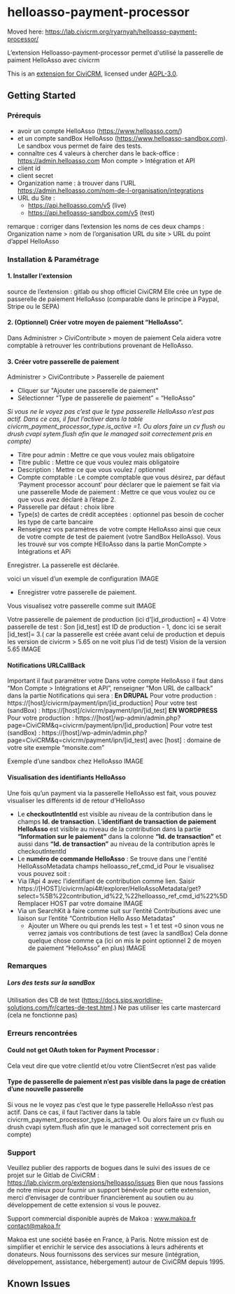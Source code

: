 # helloasso-payment-processor

Moved here: https://lab.civicrm.org/ryarnyah/helloasso-payment-processor/

L’extension Helloasso-payment-processor permet d'utilisé la passerelle de paiment HelloAsso avec civicrm

This is an [extension for CiviCRM](https://docs.civicrm.org/sysadmin/en/latest/customize/extensions/), licensed under [AGPL-3.0](LICENSE.txt).

## Getting Started
### Prérequis
- avoir un compte HelloAsso (https://www.helloasso.com/)
- et un compte sandBox HelloAsso (https://www.helloasso-sandbox.com).
Le sandbox vous permet de faire des tests.
- connaître ces 4 valeurs à chercher dans le back-office :
https://admin.helloasso.com
Mon compte > Intégration et API
- client id
- client secret
- Organization name : à trouver dans l’URL https://admin.helloasso.com/nom-de-l-organisation/integrations
- URL du Site : 
  - https://api.helloasso.com/v5 (live)
  - https://api.helloasso-sandbox.com/v5 (test)



remarque : corriger dans l’extension les noms de ces deux champs : 
Organization name > nom de l’organisation
URL du site > URL du point d’appel HelloAsso

### Installation & Paramétrage

#### 1. Installer l'extension 
source de l’extension : gitlab ou shop officiel CiviCRM
Elle crée un type de passerelle de paiement HelloAsso (comparable dans le principe à Paypal, Stripe ou le SEPA)
#### 2. (Optionnel) Créer votre moyen de paiement “HelloAsso”.
Dans Administrer > CiviContribute > moyen de paiement 
Cela aidera votre comptable à retrouver les contributions provenant de HelloAsso.
#### 3. Créer votre passerelle de paiement 
Administrer > CiviContribute > Passerelle de paiement
- Cliquer sur "Ajouter une passerelle de paiement"
- Sélectionner “Type de passerelle de paiement” = “HelloAsso”

_Si vous ne le voyez pas c’est que le type passerelle HelloAsso n’est pas actif. Dans ce cas, il faut l’activer dans la table civicrm_payment_processor_type.is_active =1. Ou alors faire un cv flush ou drush cvapi sytem.flush afin que le managed soit correctement pris en compte)_

- Titre pour admin  : Mettre ce que vous voulez mais obligatoire
- Titre public : Mettre ce que vous voulez mais obligatoire
- Description : Mettre ce que vous voulez / optionnel
- Compte comptable : Le compte comptable que vous désirez, par défaut ‘Payment processor account’ pour déclarer que le paiement se fait via une passerelle
Mode de paiement : Mettre ce que vous voulez ou ce que vous avez déclaré à l’étape 2. 
- Passerelle par défaut : choix libre
- Type(s) de cartes de crédit acceptées : optionnel pas besoin de cocher les type de carte bancaire
- Renseignez vos paramètres de votre compte HelloAsso ainsi que ceux de votre compte de test de paiement (votre SandBox HelloAsso). Vous les trouvé sur vos compte HElloAsso dans la partie MonCompte > Intégrations et APi

Enregistrer. La passerelle est déclarée.

voici un visuel d’un exemple de configuration
IMAGE 
- Enregistrer votre passerelle de paiement.

Vous visualisez votre passerelle comme suit
IMAGE

Votre passerelle de paiement de production (ici d’[id_production] = 4) 
Votre passerelle de test  : Son [id_test] est ID de production - 1, donc ici se serait [id_test]= 3.( car la passerelle est créée avant celui de production et depuis les version de civicrm > 5.65 on ne voit plus l’id de test)
Vision de la version 5.65
IMAGE

#### Notifications URLCallBack
Important il faut paramétrer votre  Dans votre compte HelloAsso il faut dans “Mon Compte > Intégrations et API”, renseigner “Mon URL de callback” dans la partie Notifications qui sera : 
**En DRUPAL**
Pour votre production : https://[host]/civicrm/payment/ipn/[id_production]
Pour votre test (sandBox) : https://[host]/civicrm/payment/ipn/[id_test]
**EN WORDPRESS**
Pour votre production : https://[host]/wp-admin/admin.php?page=CiviCRM&q=civicrm/payment/ipn/[id_production]
Pour votre test (sandBox) : https://[host]/wp-admin/admin.php?page=CiviCRM&q=civicrm/payment/ipn/[id_test]
avec [host] : domaine de votre site exemple “monsite.com”

Exemple d’une sandbox chez HelloAsso
IMAGE

#### Visualisation des identifiants HelloAsso
Une fois qu’un payment via la passerelle HelloAsso est fait, vous pouvez visualiser les différents id de retour d’HelloAsso
- Le **checkoutIntentId** est visible au niveau de la contribution dans le champs **Id. de transaction**. 
L’**identifiant de transaction de paiement HelloAsso** est visible au niveau de la contribution dans la partie **“Information sur le paiement”** dans la colonne **“Id. de transaction”** et aussi dans **“Id. de transaction”** au niveau de la contribution après le checkoutIntentId 
- Le **numéro de commande HelloAsso** : Se trouve dans une l'entité HelloAssoMetadata champs helloasso_ref_cmd_id
Pour le visualisez vous pouvez soit : 
- Via l’Api 4 avec l’identifiant de contribution comme lien. Saisir https://[HOST]/civicrm/api4#/explorer/HelloAssoMetadata/get?select=%5B%22contribution_id%22,%22helloasso_ref_cmd_id%22%5D
Remplacer HOST par votre domaine
IMAGE
- Via un SearchKit à faire comme suit sur l’entité Contributions avec une liaison sur l’entité “Contribution Hello Asso Metadatas”
  - Ajouter un Where ou qui prends les test = 1 et test =0 sinon vous ne verrez jamais vos contributions de test (avec la sandBox)
		Cela donne quelque chose comme ça (ici on mis le point optionnel 2 de moyen de paiement “HelloAsso” en plus)
IMAGE

### Remarques
##### Lors des tests sur la sandBox
Utilisation des CB de test (https://docs.sips.worldline-solutions.com/fr/cartes-de-test.html.)
Ne pas utiliser les carte mastercard (cela ne fonctionne pas)

### Erreurs rencontrées
#### Could not get OAuth token for Payment Processor : 
Cela veut dire que votre clientId et/ou votre ClientSecret n’est pas valide
#### Type de passerelle de paiement n’est pas visible dans la page de création d’une nouvelle passerelle
Si vous ne le voyez pas c’est que le type passerelle HelloAsso n’est pas actif. Dans ce cas, il faut l’activer dans la table civicrm_payment_processor_type.is_active =1. Ou alors faire un cv flush ou drush cvapi sytem.flush afin que le managed soit correctement pris en compte)

### Support
Veuillez publier des rapports de bogues dans le suivi des issues de ce projet sur le Gitlab de CiviCRM :
https://lab.civicrm.org/extensions/helloasso/issues
Bien que nous fassions de notre mieux pour fournir un support bénévole pour cette extension, merci d’envisager de contribuer financièrement au soutien ou au développement de cette extension si vous le pouvez.

Support commercial disponible auprès de Makoa :
www.makoa.fr
contact@makoa.fr

Makoa est une société basée en France, à Paris. Notre mission est de simplifier et enrichir le service des associations à leurs adhérents et donateurs. Nous fournissons des services sur mesure (intégration, développement, assistance, hébergement) autour de CiviCRM depuis 1995.





## Known Issues


